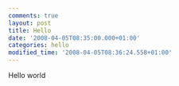 ```yaml
---
comments: true
layout: post
title: Hello
date: '2008-04-05T08:35:00.000+01:00'
categories: hello 
modified_time: '2008-04-05T08:36:24.558+01:00'
---
```


Hello world

